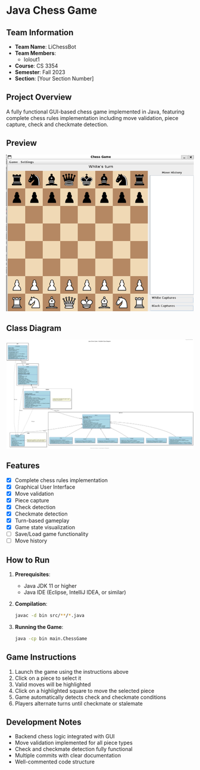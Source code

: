 # Java Chess Game

## Team Information
- **Team Name**: LiChessBot
- **Team Members**: 
  - lolout1
- **Course**: CS 3354
- **Semester**: Fall 2023
- **Section**: [Your Section Number]

## Project Overview
A fully functional GUI-based chess game implemented in Java, featuring complete chess rules implementation including move validation, piece capture, check and checkmate detection.

## Preview
![Chess Game Interface](GUIgamestate.png)
<!-- Add your game interface screenshot here -->

## Class Diagram
![Class Diagram](plantuml/Chess_Game_Class_Diagram.png)
<!-- Add your UML class diagram here -->

## Features
- [x] Complete chess rules implementation
- [x] Graphical User Interface
- [x] Move validation
- [x] Piece capture
- [x] Check detection
- [x] Checkmate detection
- [x] Turn-based gameplay
- [x] Game state visualization
- [ ] Save/Load game functionality
- [ ] Move history
<!-- Add or modify features as implemented -->

## How to Run
1. **Prerequisites**:
   - Java JDK 11 or higher
   - Java IDE (Eclipse, IntelliJ IDEA, or similar)

2. **Compilation**:
   ```bash
   javac -d bin src/**/*.java
   ```

3. **Running the Game**:
   ```bash
   java -cp bin main.ChessGame
   ```

## Game Instructions
1. Launch the game using the instructions above
2. Click on a piece to select it
3. Valid moves will be highlighted
4. Click on a highlighted square to move the selected piece
5. Game automatically detects check and checkmate conditions
6. Players alternate turns until checkmate or stalemate

## Development Notes
- Backend chess logic integrated with GUI
- Move validation implemented for all piece types
- Check and checkmate detection fully functional
- Multiple commits with clear documentation
- Well-commented code structure
